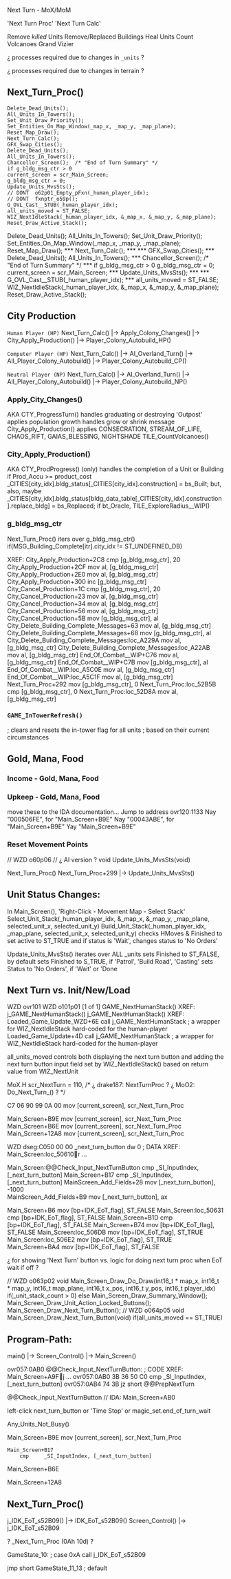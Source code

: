 
Next Turn - MoX/MoM

'Next Turn Proc'
'Next Turn Calc'



Remove *killed* Units
Remove/Replaced Buildings
Heal Units
Count Volcanoes
Grand Vizier

¿ processes required due to changes in `_units` ?

¿ processes required due to changes in terrain ?





## Next_Turn_Proc()
    Delete_Dead_Units();
    All_Units_In_Towers();
    Set_Unit_Draw_Priority();
    Set_Entities_On_Map_Window(_map_x, _map_y, _map_plane);
    Reset_Map_Draw();
    Next_Turn_Calc();
    GFX_Swap_Cities();
    Delete_Dead_Units();
    All_Units_In_Towers();
    Chancellor_Screen();  /* "End of Turn Summary" */
    if g_bldg_msg_ctr > 0
    current_screen = scr_Main_Screen;
    g_bldg_msg_ctr = 0;
    Update_Units_MvsSts();
    // DONT  o62p01_Empty_pFxn(_human_player_idx);
    // DONT  fxnptr_o59p();
    G_OVL_Cast__STUB(_human_player_idx);
    all_units_moved = ST_FALSE;
    WIZ_NextIdleStack(_human_player_idx, &_map_x, &_map_y, &_map_plane);
    Reset_Draw_Active_Stack();


Delete_Dead_Units();  All_Units_In_Towers();
Set_Unit_Draw_Priority();  Set_Entities_On_Map_Window(_map_x, _map_y, _map_plane);  Reset_Map_Draw();
*** Next_Turn_Calc(); ***
*** GFX_Swap_Cities(); ***
Delete_Dead_Units();  All_Units_In_Towers();
*** Chancellor_Screen();  /* "End of Turn Summary" */ ***
if g_bldg_msg_ctr > 0  g_bldg_msg_ctr = 0;
current_screen = scr_Main_Screen;
*** Update_Units_MvsSts(); ***
*** G_OVL_Cast__STUB(_human_player_idx); ***
all_units_moved = ST_FALSE;  WIZ_NextIdleStack(_human_player_idx, &_map_x, &_map_y, &_map_plane);  Reset_Draw_Active_Stack();




## City Production

`Human Player (HP)`
    Next_Turn_Calc()
        |-> Apply_Colony_Changes()
            |-> City_Apply_Production()
                |-> Player_Colony_Autobuild_HP()

`Computer Player (HP)`
    Next_Turn_Calc()
        |-> AI_Overland_Turn()
            |-> All_Player_Colony_Autobuild()
                |-> Player_Colony_Autobuild_CP()

`Neutral Player (NP)`
    Next_Turn_Calc()
        |-> AI_Overland_Turn()
            |-> All_Player_Colony_Autobuild()
                |-> Player_Colony_Autobuild_NP()

### Apply_City_Changes()
AKA CTY_ProgressTurn()
    handles graduating or destroying 'Outpost'
    applies population growth
    handles grow or shrink message
    City_Apply_Production()
    applies CONSECRATION, STREAM_OF_LIFE, CHAOS_RIFT, GAIAS_BLESSING, NIGHTSHADE
    TILE_CountVolcanoes()

### City_Apply_Production()
AKA CTY_ProdProgress()
    (only) handles the completion of a Unit or Building
    if Prod_Accu >= product_cost
        _CITIES[city_idx].bldg_status[_CITIES[city_idx].construction] = bs_Built;
            but, also, maybe _CITIES[city_idx].bldg_status[bldg_data_table[_CITIES[city_idx].construction].replace_bldg] = bs_Replaced;
    if bt_Oracle, TILE_ExploreRadius__WIP()



### g_bldg_msg_ctr

Next_Turn_Proc() iters over g_bldg_msg_ctr()
    if(MSG_Building_Complete[itr].city_idx != ST_UNDEFINED_DB)
        

XREF:
    City_Apply_Production+2C8                             cmp     [g_bldg_msg_ctr], 20
    City_Apply_Production+2CF                             mov     al, [g_bldg_msg_ctr]
    City_Apply_Production+2E0                             mov     al, [g_bldg_msg_ctr]
    City_Apply_Production+300                             inc     [g_bldg_msg_ctr]    
    City_Cancel_Production+1C                        cmp     [g_bldg_msg_ctr], 20
    City_Cancel_Production+23                        mov     al, [g_bldg_msg_ctr]
    City_Cancel_Production+34                        mov     al, [g_bldg_msg_ctr]
    City_Cancel_Production+56                        mov     al, [g_bldg_msg_ctr]
    City_Cancel_Production+5B                        mov     [g_bldg_msg_ctr], al
    City_Delete_Building_Complete_Messages+63        mov     al, [g_bldg_msg_ctr]
    City_Delete_Building_Complete_Messages+68        mov     [g_bldg_msg_ctr], al
    City_Delete_Building_Complete_Messages:loc_A229A mov     al, [g_bldg_msg_ctr]
    City_Delete_Building_Complete_Messages:loc_A22AB mov     al, [g_bldg_msg_ctr]
    End_Of_Combat__WIP+C76                           mov     al, [g_bldg_msg_ctr]
    End_Of_Combat__WIP+C7B                           mov     [g_bldg_msg_ctr], al
    End_Of_Combat__WIP:loc_A5C0E                     mov     al, [g_bldg_msg_ctr]
    End_Of_Combat__WIP:loc_A5C1F                     mov     al, [g_bldg_msg_ctr]
    Next_Turn_Proc+292                               mov     [g_bldg_msg_ctr], 0 
    Next_Turn_Proc:loc_52B5B                         cmp     [g_bldg_msg_ctr], 0 
    Next_Turn_Proc:loc_52D8A                         mov     al, [g_bldg_msg_ctr]






### `GAME_InTowerRefresh()`
; clears and resets the in-tower flag for all units
; based on their current circumstances





## Gold, Mana, Food

### Income - Gold, Mana, Food

### Upkeep - Gold, Mana, Food











move these to the IDA documentation...
Jump to address
ovr120:1133
Nay "000506FE", for "Main_Screen+B9E"
Nay "00043ABE", for "Main_Screen+B9E"
Yay "Main_Screen+B9E"






### Reset Movement Points

// WZD o60p06
// ¿ AI version ?
void Update_Units_MvsSts(void)

Next_Turn_Proc()
    Next_Turn_Proc+299
    |-> Update_Units_MvsSts()



## Unit Status Changes:

In Main_Screen(), 'Right-Click - Movement Map - Select Stack'
    Select_Unit_Stack(_human_player_idx, &_map_x, &_map_y, _map_plane, selected_unit_x, selected_unit_y)
            Build_Unit_Stack(_human_player_idx, _map_plane, selected_unit_x, selected_unit_y)
                checks HMoves & Finished to set active to ST_TRUE
                    and if status is 'Wait', changes status to 'No Orders'

Update_Units_MvsSts()
    iterates over ALL _units
        sets Finished to ST_FALSE, by default
        sets Finished to S_TRUE, if 'Patrol', 'Build Road', 'Casting'
        sets Status  to 'No Orders', if 'Wait' or 'Done






## Next Turn vs. Init/New/Load


WZD ovr101
WZD o101p01  [1 of 1]
GAME_NextHumanStack()
XREF:
j_GAME_NextHumanStack()
j_GAME_NextHumanStack()
XREF:
Loaded_Game_Update_WZD+6E call    j_GAME_NextHumanStack           ; a wrapper for WIZ_NextIdleStack hard-coded for the human-player
Loaded_Game_Update+4D     call    j_GAME_NextHumanStack           ; a wrapper for WIZ_NextIdleStack hard-coded for the human-player






all_units_moved
    controls both displaying the next turn button and adding the next turn button input field
set by WIZ_NextIdleStack()
based on return value from WIZ_NextUnit









MoX.H
scr_NextTurn = 110,  /* ¿ drake187: NextTurnProc ? ¿ MoO2: Do_Next_Turn_() ? */





C7 06 90 99 0A 00                               mov     [current_screen], scr_Next_Turn_Proc

Main_Screen+B9E                      mov     [current_screen], scr_Next_Turn_Proc                   
Main_Screen+B6E                      mov     [current_screen], scr_Next_Turn_Proc                   
Main_Screen+12A8                     mov     [current_screen], scr_Next_Turn_Proc                   



WZD dseg:C050 00 00                                           _next_turn_button dw 0                  ; DATA XREF: Main_Screen:loc_50610r ...

Main_Screen:@@Check_Input_NextTurnButton cmp     _SI_InputIndex, [_next_turn_button]
Main_Screen+B17                          cmp     _SI_InputIndex, [_next_turn_button]
MainScreen_Add_Fields+28                 mov     [_next_turn_button], -1000         
MainScreen_Add_Fields+B9                 mov     [_next_turn_button], ax            



Main_Screen+B6        mov     [bp+IDK_EoT_flag], ST_FALSE
Main_Screen:loc_50631 cmp     [bp+IDK_EoT_flag], ST_FALSE
Main_Screen+B1D       cmp     [bp+IDK_EoT_flag], ST_FALSE
Main_Screen+B74       mov     [bp+IDK_EoT_flag], ST_FALSE
Main_Screen:loc_506DB mov     [bp+IDK_EoT_flag], ST_TRUE
Main_Screen:loc_506E2 mov     [bp+IDK_EoT_flag], ST_TRUE
Main_Screen+BA4       mov     [bp+IDK_EoT_flag], ST_FALSE




¿ for showing 'Next Turn' button vs. logic for doing next turn proc when EoT wait if off ?

// WZD o063p02
void Main_Screen_Draw_Do_Draw(int16_t * map_x, int16_t * map_y, int16_t map_plane, int16_t x_pos, int16_t y_pos, int16_t player_idx)
    if(_unit_stack_count > 0)
    else
        Main_Screen_Draw_Summary_Window();
        Main_Screen_Draw_Unit_Action_Locked_Buttons();
        Main_Screen_Draw_Next_Turn_Button();
// WZD o064p05
void Main_Screen_Draw_Next_Turn_Button(void)
    if(all_units_moved == ST_TRUE)

## Program-Path:

main() |-> Screen_Control() |-> Main_Screen()

ovr057:0AB0                                                 @@Check_Input_NextTurnButton:           ; CODE XREF: Main_Screen+A9Fj ...
ovr057:0AB0 3B 36 50 C0                                     cmp     _SI_InputIndex, [_next_turn_button]
ovr057:0AB4 74 3B                                           jz      short @@PrepNextTurn

@@Check_Input_NextTurnButton
// IDA: Main_Screen+AB0


left-click next_turn_button
or 'Time Stop'
or magic_set.end_of_turn_wait

Any_Units_Not_Busy()



Main_Screen+B9E
mov     [current_screen], scr_Next_Turn_Proc

    Main_Screen+B17
        cmp     _SI_InputIndex, [_next_turn_button]




Main_Screen+B6E

Main_Screen+12A8





## Next_Turn_Proc()
j_IDK_EoT_s52B09()
    |-> IDK_EoT_s52B09()
Screen_Control()
    |-> j_IDK_EoT_s52B09







? _Next_Turn_Proc (0Ah 10d) ?


GameState_10:                           ; case 0xA
call    j_IDK_EoT_s52B09

jmp     short GameState_11_13           ; default

